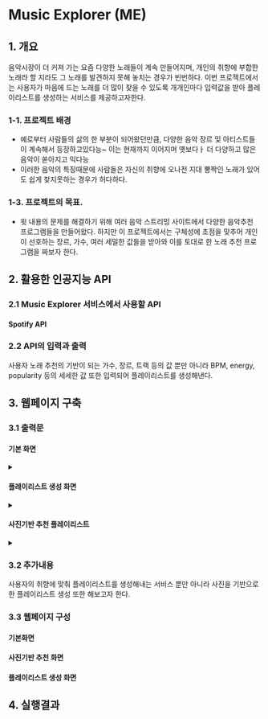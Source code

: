 # Music Explorer (ME)

## 1. 개요
 음악시장이 더 커져 가는 요즘 다양한 노래들이 계속 만들어지며, 개인의 취향에 부합한 노래라 할 지라도 그 노래를 발견하지 못해 놓치는 경우가 빈번하다.
이번 프로젝트에서는 사용자가 마음에 드는 노래를 더 많이 찾을 수 있도록 개개인마다 입력값을 받아 플레이리스트를 생성하는 서비스를 제공하고자한다.

### 1-1. 프로젝트 배경

- 예로부터 사람들의 삶의 한 부분이 되어왔던만큼, 다양한 음악 장르 및 아티스트들이 계속해서 등장하고있다능~ 이는 현재까지 이어지며 옛보다ㅏ 더 다양하고 많은 음악이 쏟아지고 익다능
- 이러한 음악의 특징때문에 사람들은 자신의 취향에 오나전 지대 뽕짝인 노래가 있어도 쉽게 찾지못하는 경우가 허다하다.
### 1-3. 프로젝트의 목표.
- 윗 내용의 문제를 해결하기 위해 여러 음악 스트리밍 사이트에서 다양한 음악추천 프로그램들을 만들어왔다.
하지만 이 프로젝트에서는 구체성에 초점을 맞추어 개인이 선호하는 장르, 가수, 여러 세밀한 값들을 받아와 이를 토대로 한 노래 추천 프로그램을 짜보자 한다.
## 2. 활용한 인공지능 API
### 2.1 Music Explorer 서비스에서 사용할 API
#### Spotify API

### 2.2 API의 입력과 출력 
사용자 노래 추천의 기반이 되는 가수, 장르, 트랙 등의 값 뿐만 아니라 BPM, energy, popularity 등의 세세한 값 또한 입력되어 플레이리스트를 생성해낸다.

## 3. 웹페이지 구축
### 3.1 출력문

 #### 기본 화면
 
 <details><summary>
</summary>

  
![onealog](https://github.com/jangchangjun/ai_api_project/blob/main/sp1.png)   

</details>

#### 플레이리스트 생성 화면

 <details><summary>
</summary>

![onealog](https://github.com/jangchangjun/ai_api_project/blob/main/sp2.png)   

</details>

#### 사진기반 추천 플레이리스트

 <details><summary>
</summary>

![onealog](https://github.com/jangchangjun/ai_api_project/blob/main/sp3.png)   

</details>

### 3.2 추가내용
사용자의 취향에 맞춰 플레이리스트를 생성해내는 서비스 뿐만 아니라 사진을 기반으로한 플레이리스트 생성 또한 해보고자 한다.
### 3.3 웹페이지 구성

#### 기본화면



#### 사진기반 추천 화면



#### 플레이리스트 생성 화면


</details>


## 4. 실행결과


